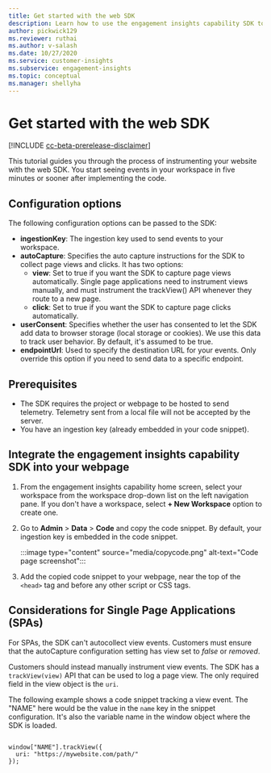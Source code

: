 ```yaml
---
title: Get started with the web SDK
description: Learn how to use the engagement insights capability SDK to instrument your website.
author: pickwick129
ms.reviewer: ruthai
ms.author: v-salash
ms.date: 10/27/2020
ms.service: customer-insights
ms.subservice: engagement-insights 
ms.topic: conceptual
ms.manager: shellyha
---
```


# Get started with the web SDK

[!INCLUDE [cc-beta-prerelease-disclaimer](includes/cc-beta-prerelease-disclaimer.md)]

This tutorial guides you through the process of instrumenting your website with the web SDK. You start seeing events in your workspace in five minutes or sooner after implementing the code.

## Configuration options

The following configuration options can be passed to the SDK:

- **ingestionKey**: The ingestion key used to send events to your workspace.
-	**autoCapture**: Specifies the auto capture instructions for the SDK to collect page views and clicks. It has two options:
    - **view**: Set to true if you want the SDK to capture page views automatically. Single page applications need to instrument views manually, and must instrument the trackView() API whenever they route to a new page.
    - **click**: Set to true if you want the SDK to capture page clicks automatically.
-	**userConsent**: Specifies whether the user has consented to let the SDK add data to browser storage (local storage or cookies). We use this data to track user behavior. By default, it's assumed to be true.
-	**endpointUrl**: Used to specify the destination URL for your events. Only override this option if you need to send data to a specific endpoint.

## Prerequisites

* The SDK requires the project or webpage to be hosted to send telemetry. Telemetry sent from a local file will not be accepted by the server.
* You have an ingestion key (already embedded in your code snippet).

## Integrate the engagement insights capability SDK into your webpage

1. From the engagement insights capability home screen, select your workspace from the workspace drop-down list on the left navigation pane. If you don't have a workspace, select **+ New Workspace** option to create one.

2. Go to **Admin** > **Data** > **Code**  and copy the code snippet. By default, your ingestion key is embedded in the code snippet.

   :::image type="content" source="media/copycode.png" alt-text="Code page screenshot":::


3. Add the copied code snippet to your webpage, near the top of the `<head>` tag and before any other script or CSS tags.

## Considerations for Single Page Applications (SPAs)

For SPAs, the SDK can't autocollect view events. Customers must ensure that the autoCapture configuration setting has view set to *false* or *removed*.

Customers should instead manually instrument view events. The SDK has a `trackView(view)` API that can be used to log a page view. The only required field in the view object is the `uri`.

The following example shows a code snippet tracking a view event. The "NAME" here would be the value in the `name` key in the snippet configuration. It's also the variable name in the window object where the SDK is loaded.

```

window["NAME"].trackView({
  uri: "https://mywebsite.com/path/"
});

```
